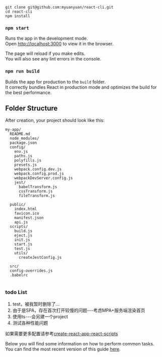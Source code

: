 <!--This project was bootstrapped with [Create React App](https://github.com/facebookincubator/create-react-app).-->


```
git clone git@github.com:myuanyuan/react-cli.git
cd react-cli
npm install
```

### `npm start`

Runs the app in the development mode.<br>
Open [http://localhost:3000](http://localhost:3000) to view it in the browser.

The page will reload if you make edits.<br>
You will also see any lint errors in the console.


### `npm run build`

Builds the app for production to the `build` folder.<br>
It correctly bundles React in production mode and optimizes the build for the best performance.

## Folder Structure

After creation, your project should look like this:

```
my-app/
  README.md
  node_modules/
  package.json
  config/
    env.js
    paths.js
    polyfills.js
    presets.js
    webpack.config.dev.js
    webpack.config.prod.js
    webpackDevServer.config.js
    jest/
      babelTransform.js
      cssTransform.js
      fileTransform.js

  public/
    index.html
    favicon.ico
    manifest.json
    api.js
  scripts/
    build.js
    eject.js
    init.js
    start.js
    test.js
    utils/
      createJestConfig.js

  src/
  config-overrides.js
  .babelrc
    
```

### todo List
1. test，被我暂时删除了... 
2. 由于是SPA，存在首次打开较慢的问题---考虑MPA+服务端渲染首页
3. 使用ts---会另建一个project
4. 测试各种性能问题

如果需要更多配置请参考[create-react-app-react-scripts](https://github.com/myuanyuan/create-react-app-react-scripts)

Below you will find some information on how to perform common tasks.<br>
You can find the most recent version of this guide [here](https://github.com/facebookincubator/create-react-app/blob/master/packages/react-scripts/template/README.md).


